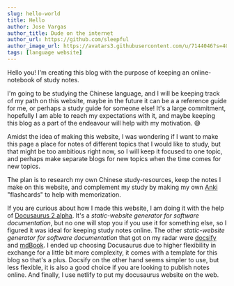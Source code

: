 ```yaml
---
slug: hello-world
title: Hello
author: Jose Vargas
author_title: Dude on the internet
author_url: https://github.com/sleepful
author_image_url: https://avatars3.githubusercontent.com/u/7144046?s=400&u=ed17e4b855020500dfb2b7a30fae954f8fd2927a&v=4
tags: [language website]
---
```


Hello you! I'm creating this blog with the purpose of keeping an online-notebook of study notes. <!--truncate--> 

I'm going to be studying the Chinese language, and I will be keeping track of my path on this website, maybe in the future it can be a a reference guide for me, or perhaps a study guide for someone else! It's a large commitment, hopefully I am able to reach my expectations with it, and maybe keeping this blog as a part of the endeavour will help with my motivation. 😅 
 
Amidst the idea of making this website, I was wondering if I want to make this page a place for notes of different topics that I would like to study, but that might be too ambitious right now, so I will keep it focused to one topic, and perhaps make separate blogs for new topics when the time comes for new topics.

The plan is to research my own Chinese study-resources, keep the notes I make on this website, and complement my study by making my own [Anki](https://apps.ankiweb.net/) "flashcards" to help with memorization.
 
If you are curious about how I made this website, I am doing it with the help of [Docusaurus 2 alpha](https://v2.docusaurus.io/). It's a *static-website generator for software documentation*, but no one will stop you if you use it for something else, so I figured it was ideal for keeping study notes online. The other *static-website generator for software documentation* that got on my radar were [docsify](https://docsify.js.org/) and [mdBook](https://github.com/rust-lang/mdBook). I ended up choosing Docusaurus due to higher flexibility in exchange for a little bit more complexity, it comes with a template for this blog so that's a plus. Docsify on the other hand seems simpler to use, but less flexible, it is also a good choice if you are looking to publish notes online. And finally, I use netlify to put my docusaurus website on the web.
